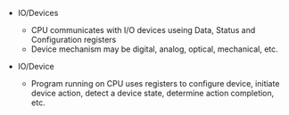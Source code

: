 * IO/Devices
  * CPU communicates with I/O devices useing Data, Status and Configuration registers 
  * Device mechanism may be digital, analog, optical, mechanical, etc.

* IO/Device
  * Program running on CPU uses registers to configure device, initiate device action, detect a device state, determine action completion, etc. 

